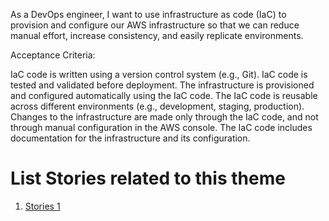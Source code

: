 As a DevOps engineer, I want to use infrastructure as code (IaC) to provision and configure our AWS infrastructure
so that we can reduce manual effort, increase consistency, and easily replicate environments.

Acceptance Criteria:

IaC code is written using a version control system (e.g., Git).
IaC code is tested and validated before deployment.
The infrastructure is provisioned and configured automatically using the IaC code.
The IaC code is reusable across different environments (e.g., development, staging, production).
Changes to the infrastructure are made only through the IaC code, and not through manual configuration in the AWS console.
The IaC code includes documentation for the infrastructure and its configuration.

# List Stories related to this theme
1. [Stories 1](documentation/templates/theme/initiatives/epics/stories/tasks/task_template.md)